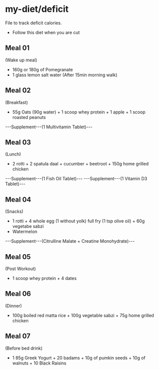 # my-diet/deficit
File to track deficit calories. 
- Follow this diet when you are cut

Meal 01
--------
(Wake up meal)
- 160g or 180g of Pomegranate
- 1 glass lemon salt water (After 15min morning walk)

Meal 02
--------
(Breakfast)
- 55g Oats (90g water) + 1 scoop whey protein + 1 apple + 1 scoop roasted peanuts

---Supplement---(1 Multivitamin Tablet)---

Meal 03
--------
(Lunch)
- 2 rotti + 2 spatula daal + cucumber + beetroot + 150g home grilled chicken

---Supplement---(1 Fish Oil Tablet)---
---Supplement---(1 Vitamin D3 Tablet)---

Meal 04
--------
(Snacks)
- 1 rotti + 4 whole egg (1 without yolk) full fry (1 tsp olive oil) + 60g vegetabe sabzi
- Watermelon

---Supplement---(Citrulline Malate + Creatine Monohydrate)---

Meal 05
--------
(Post Workout)
- 1 scoop whey protein + 4 dates

Meal 06
--------
(Dinner)
- 100g boiled red matta rice + 100g vegetable sabzi + 75g home grilled chicken

Meal 07
--------
(Before bed drink)
- 1 85g Greek Yogurt + 20 badams + 10g of pumkin seeds + 10g of walnuts + 10 Black Raisins
